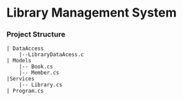 # Library Management System
### Project Structure
```
| DataAccess
    |--LibraryDataAcess.c
| Models
    |-- Book.cs
    |-- Member.cs
|Services
    |-- Library.cs
| Program.cs 

```
